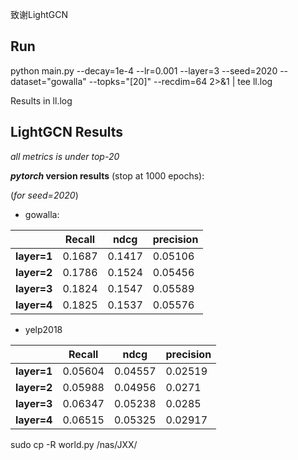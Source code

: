 致谢LightGCN

## Run 

python main.py --decay=1e-4 --lr=0.001 --layer=3 --seed=2020 --dataset="gowalla" --topks="[20]" --recdim=64 2>&1 | tee ll.log

Results in ll.log

##  LightGCN Results
*all metrics is under top-20*

***pytorch* version results** (stop at 1000 epochs):

(*for seed=2020*)

* gowalla:

|             | Recall | ndcg | precision |
| ----------- | ---------------------------- | ----------------- | ---- |
| **layer=1** | 0.1687               | 0.1417    | 0.05106 |
| **layer=2** | 0.1786                     | 0.1524    | 0.05456 |
| **layer=3** | 0.1824                | 0.1547 | 0.05589 |
| **layer=4** | 0.1825                 | 0.1537       | 0.05576 |

* yelp2018

|             | Recall | ndcg | precision |
| ----------- | ---------------------------- | ----------------- | ---- |
| **layer=1** | 0.05604     | 0.04557 | 0.02519 |
| **layer=2** | 0.05988               | 0.04956 | 0.0271 |
| **layer=3** | 0.06347          | 0.05238 | 0.0285 |
| **layer=4** | 0.06515                | 0.05325 | 0.02917 |

 sudo cp -R world.py /nas/JXX/
